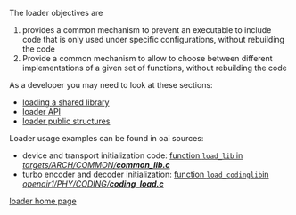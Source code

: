 The loader objectives are 
1. provides a common mechanism to prevent an executable to include code that is only used under specific configurations, without rebuilding the code
1. Provide a common mechanism to allow to choose between different implementations of a given set of functions, without rebuilding the code

As a developer you may need to look at these sections:

* [loading a shared library](devusage/loading.md)
* [loader API](devusage/api.md) 
* [loader public structures](devusage/struct.md)  

Loader usage examples can be found in oai sources:  

*  device and transport initialization code: [function `load_lib` in *targets/ARCH/COMMON/__common_lib.c__* ](https://gitlab.eurecom.fr/oai/openairinterface5g/blob/develop/targets/ARCH/COMMON/common_lib.c#L91) 
*  turbo encoder and decoder initialization: [function `load_codinglib`in *openair1/PHY/CODING/__coding_load.c__*](https://gitlab.eurecom.fr/oai/openairinterface5g/blob/develop/openair1/PHY/CODING/coding_load.c#L113)

[loader home page](../loader.md)
